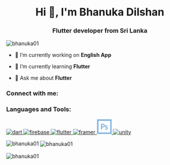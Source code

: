 <h1 align="center">Hi 👋, I'm Bhanuka Dilshan</h1>
<h3 align="center">Flutter developer from Sri Lanka</h3>

<p align="left"> <img src="https://komarev.com/ghpvc/?username=bhanuka01&label=Profile%20views&color=0e75b6&style=flat" alt="bhanuka01" /> </p>

- 🔭 I’m currently working on **English App**

- 🌱 I’m currently learning **Flutter**

- 💬 Ask me about **Flutter**

<h3 align="left">Connect with me:</h3>
<p align="left">
</p>

<h3 align="left">Languages and Tools:</h3>
<p align="left"> <a href="https://dart.dev" target="_blank" rel="noreferrer"> <img src="https://www.vectorlogo.zone/logos/dartlang/dartlang-icon.svg" alt="dart" width="40" height="40"/> </a> <a href="https://firebase.google.com/" target="_blank" rel="noreferrer"> <img src="https://www.vectorlogo.zone/logos/firebase/firebase-icon.svg" alt="firebase" width="40" height="40"/> </a> <a href="https://flutter.dev" target="_blank" rel="noreferrer"> <img src="https://www.vectorlogo.zone/logos/flutterio/flutterio-icon.svg" alt="flutter" width="40" height="40"/> </a> <a href="https://www.framer.com/" target="_blank" rel="noreferrer"> <img src="https://www.vectorlogo.zone/logos/framer/framer-icon.svg" alt="framer" width="40" height="40"/> </a> <a href="https://www.photoshop.com/en" target="_blank" rel="noreferrer"> <img src="https://raw.githubusercontent.com/devicons/devicon/master/icons/photoshop/photoshop-line.svg" alt="photoshop" width="40" height="40"/> </a> <a href="https://unity.com/" target="_blank" rel="noreferrer"> <img src="https://www.vectorlogo.zone/logos/unity3d/unity3d-icon.svg" alt="unity" width="40" height="40"/> </a> </p>

<p><img align="left" src="https://github-readme-stats.vercel.app/api/top-langs?username=bhanuka01&show_icons=true&locale=en&layout=compact" alt="bhanuka01" /></p>

<p>&nbsp;<img align="center" src="https://github-readme-stats.vercel.app/api?username=bhanuka01&show_icons=true&locale=en" alt="bhanuka01" /></p>

<p><img align="center" src="https://github-readme-streak-stats.herokuapp.com/?user=bhanuka01&" alt="bhanuka01" /></p>
